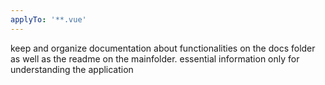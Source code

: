 ```yaml
---
applyTo: '**.vue'
---
```

keep and organize documentation about functionalities on the docs folder as well as the readme on the mainfolder. essential information only for understanding the application